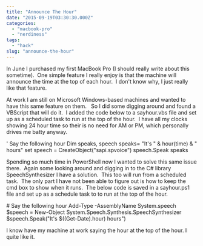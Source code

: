 ```yaml
---
title: "Announce The Hour"
date: "2015-09-19T03:30:30.000Z"
categories: 
  - "macbook-pro"
  - "nerdiness"
tags: 
  - "hack"
slug: "announce-the-hour"
---
```


In June I purchased my first MacBook Pro (I should really write about this sometime).  One simple feature I really enjoy is that the machine will announce the time at the top of each hour.  I don't know why, I just really like that feature.

At work I am still on Microsoft Windows-based machines and wanted to have this same feature on them.   So I did some digging around and found a VBScript that will do it.  I added the code below to a sayhour.vbs file and set up as a scheduled task to run at the top of the hour.  I have all my clocks showing 24 hour time so their is no need for AM or PM, which personally drives me batty anyway.

' Say the following hour
Dim speaks, speech
speaks= "It's " & hour(time) & " hours"
set speech = CreateObject("sapi.spvoice")
speech.Speak speaks

Spending so much time in PowerShell now I wanted to solve this same issue there.  Again some looking around and digging in to the C# library SpeechSynthesizer I have a solution.  This too will run from a scheduled task.  The only part I have not been able to figure out is how to keep the cmd box to show when it runs.  The below code is saved in a sayhour.ps1 file and set up as a schedule task to to run at the top of the hour.

\# Say the following hour
Add-Type -AssemblyName System.speech
$speech = New-Object System.Speech.Synthesis.SpeechSynthesizer
$speech.Speak("It's $((Get-Date).hour) hours")

I know have my machine at work saying the hour at the top of the hour.  I quite like it.
